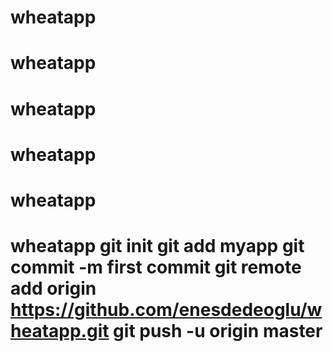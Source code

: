 
# wheatapp
# wheatapp
# wheatapp
# wheatapp
# wheatapp
# wheatapp git init git add myapp git commit -m first commit git remote add origin https://github.com/enesdedeoglu/wheatapp.git git push -u origin master
